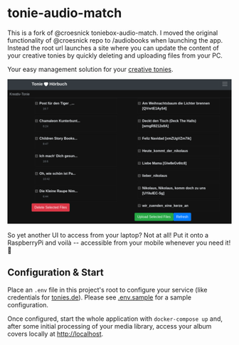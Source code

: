 # tonie-audio-match

This is a fork of @croesnick toniebox-audio-match. I moved the original functionality of @croesnick repo to /audiobooks when launching the app. Instead the root url launches a site where you can update the content of your creative tonies by quickly deleting and uploading files from your PC.

Your easy management solution for your [creative tonies](https://tonies.com).

![Example](sample.png)


So yet another UI to access from your laptop? 
Not at all! 
Put it onto a RaspberryPi and voilà -- accessible from your mobile whenever you need it! 🙂

## Configuration & Start

Place an `.env` file in this project's root to configure your service (like credentials for [tonies.de](https://tonies.de)).
Please see [.env.sample](.env.sample) for a sample configuration.

Once configured, start the whole application with `docker-compose up` and, after some initial processing of your media library, access your album covers locally at [http://localhost](http://localhost).
